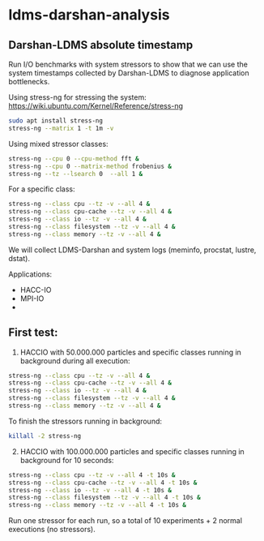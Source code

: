 # ldms-darshan-analysis

## Darshan-LDMS absolute timestamp

Run I/O benchmarks with system stressors to show that we can use the system timestamps collected by Darshan-LDMS to diagnose application bottlenecks.

Using stress-ng for stressing the system: https://wiki.ubuntu.com/Kernel/Reference/stress-ng

```sh
sudo apt install stress-ng
stress-ng --matrix 1 -t 1m -v
```

Using mixed stressor classes: 
```sh
stress-ng --cpu 0 --cpu-method fft &
stress-ng --cpu 0 --matrix-method frobenius &
stress-ng --tz --lsearch 0  --all 1 &
```

For a specific class:
```sh
stress-ng --class cpu --tz -v --all 4 & 
stress-ng --class cpu-cache --tz -v --all 4 &
stress-ng --class io --tz -v --all 4 &
stress-ng --class filesystem --tz -v --all 4 &
stress-ng --class memory --tz -v --all 4 &
```

We will collect LDMS-Darshan and system logs (meminfo, procstat, lustre, dstat).

Applications:
- HACC-IO
- MPI-IO
- 

## First test:

1. HACCIO with 50.000.000 particles and specific classes running in background during all execution:
```sh
stress-ng --class cpu --tz -v --all 4 & 
stress-ng --class cpu-cache --tz -v --all 4 &
stress-ng --class io --tz -v --all 4 &
stress-ng --class filesystem --tz -v --all 4 &
stress-ng --class memory --tz -v --all 4 &
```

To finish the stressors running in background:

```sh
killall -2 stress-ng
```

2. HACCIO with 100.000.000 particles and specific classes running in background for 10 seconds:
```sh
stress-ng --class cpu --tz -v --all 4 -t 10s & 
stress-ng --class cpu-cache --tz -v --all 4 -t 10s &
stress-ng --class io --tz -v --all 4 -t 10s &
stress-ng --class filesystem --tz -v --all 4 -t 10s &
stress-ng --class memory --tz -v --all 4 -t 10s &
```

Run one stressor for each run, so a total of 10 experiments + 2 normal executions (no stressors).


